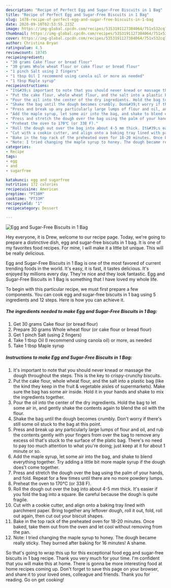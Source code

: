 ```yaml
---
description: "Recipe of Perfect Egg and Sugar-Free Biscuits in 1 Bag"
title: "Recipe of Perfect Egg and Sugar-Free Biscuits in 1 Bag"
slug: 1478-recipe-of-perfect-egg-and-sugar-free-biscuits-in-1-bag
date: 2020-09-10T02:53:55.233Z
image: https://img-global.cpcdn.com/recipes/5353191127384064/751x532cq70/egg-and-sugar-free-biscuits-in-1-bag-recipe-main-photo.jpg
thumbnail: https://img-global.cpcdn.com/recipes/5353191127384064/751x532cq70/egg-and-sugar-free-biscuits-in-1-bag-recipe-main-photo.jpg
cover: https://img-global.cpcdn.com/recipes/5353191127384064/751x532cq70/egg-and-sugar-free-biscuits-in-1-bag-recipe-main-photo.jpg
author: Christina Bryan
ratingvalue: 4.5
reviewcount: 18745
recipeingredient:
- "30 grams Cake flour or bread flour"
- "30 grams Whole wheat flour or cake flour or bread flour"
- "1 pinch Salt using 2 fingers"
- "1 tbsp Oil I recommend using canola oil or more as needed"
- "1 tbsp Maple syrup"
recipeinstructions:
- "It&#39;s important to note that you should never knead or massage the dough throughout the steps. This is the key to crispy-crunchy biscuits."
- "Put the cake flour, whole wheat flour, and the salt into a plastic bag (like the kind they keep in the fruit &amp; vegetable aisles of supermarkets). Make sure the bag has some air inside. Hold it in your hands and shake to mix the ingredients together."
- "Pour the oil into the center of the dry ingredients. Hold the bag to let some air in, and gently shake the contents again to blend the oil with the flour."
- "Shake the bag until the dough becomes crumbly. Don&#39;t worry if there&#39;s still some oil stuck to the bag at this point."
- "Press and break up any particularly large lumps of flour and oil, and rub the contents gently with your fingers from over the bag to remove any excess oil that&#39;s stuck to the surface of the platic bag. There&#39;s no need to pay too much attention to what you&#39;re doing; just keep at it for about 1 minute or so."
- "Add the maple syrup, let some air into the bag, and shake to blend everything together. Try adding a little bit more maple syrup if the dough does&#39;t come together."
- "Press and stretch the dough over the bag using the palm of your hands, and fold. Repeat for a few times until there are no more powdery lumps."
- "Preheat the oven to 170℃ (or 338 F)."
- "Roll the dough out over the bag into about 4-5 mm thick. It&#39;s easier if you fold the bag into a square. Be careful because the dough is quite fragile."
- "Cut with a cookie cutter, and align onto a baking tray lined with parchment paper. Bring together any leftover dough, roll it out, fold, roll out again, then cut out your biscuit shapes."
- "Bake in the top rack of the preheated oven for 18-20 minutes. Once baked, take them out from the oven and let cool without removing from the pan."
- "Note: I tried changing the maple syrup to honey. The dough became really sticky. They burned after baking for 16 minutes! A shame."
categories:
- Recipe
tags:
- egg
- and
- sugarfree

katakunci: egg and sugarfree 
nutrition: 172 calories
recipecuisine: American
preptime: "PT30M"
cooktime: "PT33M"
recipeyield: "1"
recipecategory: Dessert

---
```



![Egg and Sugar-Free Biscuits in 1 Bag](https://img-global.cpcdn.com/recipes/5353191127384064/751x532cq70/egg-and-sugar-free-biscuits-in-1-bag-recipe-main-photo.jpg)

Hey everyone, it is Drew, welcome to our recipe page. Today, we're going to prepare a distinctive dish, egg and sugar-free biscuits in 1 bag. It is one of my favorites food recipes. For mine, I will make it a little bit unique. This will be really delicious.



Egg and Sugar-Free Biscuits in 1 Bag is one of the most favored of current trending foods in the world. It's easy, it is fast, it tastes delicious. It's enjoyed by millions every day. They're nice and they look fantastic. Egg and Sugar-Free Biscuits in 1 Bag is something that I have loved my whole life.


To begin with this particular recipe, we must first prepare a few components. You can cook egg and sugar-free biscuits in 1 bag using 5 ingredients and 12 steps. Here is how you can achieve it.

<!--inarticleads1-->

##### The ingredients needed to make Egg and Sugar-Free Biscuits in 1 Bag:

1. Get 30 grams Cake flour (or bread flour)
1. Prepare 30 grams Whole wheat flour (or cake flour or bread flour)
1. Get 1 pinch Salt (using 2 fingers)
1. Take 1 tbsp Oil (I recommend using canola oil) or more, as needed
1. Take 1 tbsp Maple syrup




<!--inarticleads2-->

##### Instructions to make Egg and Sugar-Free Biscuits in 1 Bag:

1. It&#39;s important to note that you should never knead or massage the dough throughout the steps. This is the key to crispy-crunchy biscuits.
1. Put the cake flour, whole wheat flour, and the salt into a plastic bag (like the kind they keep in the fruit &amp; vegetable aisles of supermarkets). Make sure the bag has some air inside. Hold it in your hands and shake to mix the ingredients together.
1. Pour the oil into the center of the dry ingredients. Hold the bag to let some air in, and gently shake the contents again to blend the oil with the flour.
1. Shake the bag until the dough becomes crumbly. Don&#39;t worry if there&#39;s still some oil stuck to the bag at this point.
1. Press and break up any particularly large lumps of flour and oil, and rub the contents gently with your fingers from over the bag to remove any excess oil that&#39;s stuck to the surface of the platic bag. There&#39;s no need to pay too much attention to what you&#39;re doing; just keep at it for about 1 minute or so.
1. Add the maple syrup, let some air into the bag, and shake to blend everything together. Try adding a little bit more maple syrup if the dough does&#39;t come together.
1. Press and stretch the dough over the bag using the palm of your hands, and fold. Repeat for a few times until there are no more powdery lumps.
1. Preheat the oven to 170℃ (or 338 F).
1. Roll the dough out over the bag into about 4-5 mm thick. It&#39;s easier if you fold the bag into a square. Be careful because the dough is quite fragile.
1. Cut with a cookie cutter, and align onto a baking tray lined with parchment paper. Bring together any leftover dough, roll it out, fold, roll out again, then cut out your biscuit shapes.
1. Bake in the top rack of the preheated oven for 18-20 minutes. Once baked, take them out from the oven and let cool without removing from the pan.
1. Note: I tried changing the maple syrup to honey. The dough became really sticky. They burned after baking for 16 minutes! A shame.




So that's going to wrap this up for this exceptional food egg and sugar-free biscuits in 1 bag recipe. Thank you very much for your time. I'm confident that you will make this at home. There is gonna be more interesting food at home recipes coming up. Don't forget to save this page on your browser, and share it to your loved ones, colleague and friends. Thank you for reading. Go on get cooking!
